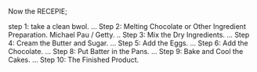 Now the RECEPIE;

step 1: take a clean bwol. ...
Step 2: Melting Chocolate or Other Ingredient Preparation. Michael Pau / Getty. ..
Step 3: Mix the Dry Ingredients. ...
Step 4: Cream the Butter and Sugar. ...
Step 5: Add the Eggs. ...
Step 6: Add the Chocolate. ...
Step 8: Put Batter in the Pans. ...
Step 9: Bake and Cool the Cakes. ...
Step 10: The Finished Product.
